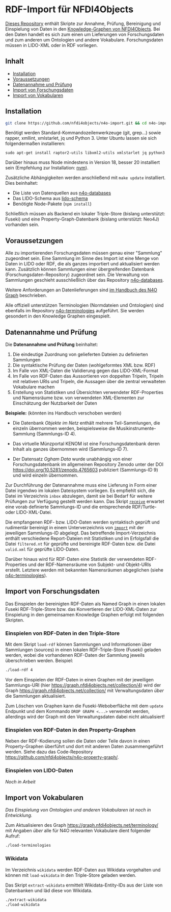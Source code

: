 # RDF-Import für NFDI4Objects

[Dieses Repository](https://github.com/nfdi4objects/n4o-import) enthält Skripte zur Annahme, Prüfung, Bereinigung und Einspielung von Daten in den [Knowledge-Graphen von NFDI4Objects](https://graph.nfdi4objects.net/). Bei den Daten handelt es sich zum einen um Lieferungen von Forschungsdaten und zum anderen um Ontologien und andere Vokabulare. Forschungsdaten müssen in LIDO-XML oder in RDF vorliegen.


## Inhalt

- [Installation](#installation)
- [Voraussetzungen](#voraussetzungen)
- [Datenannahme und Prüfung](#datenannahme-und-prüfung)
- [Import von Forschungsdaten](#import-von-forschungsdaten)
- [Import von Vokabularen](#import-von-vokabularen)

[n4o-databases]: https://github.com/nfdi4objects/n4o-databases/
[n4o-terminologies]: https://github.com/nfdi4objects/n4o-terminologies/


## Installation

~~~sh
git clone https://github.com/nfdi4objects/n4o-import.git && cd n4o-import
~~~

Benötigt werden Standard-Kommandozeilenwerkzeuge (git, grep...) sowie rapper, xmllint, xmlstarlet, jq und Python 3. Unter Ubuntu lassen sie sich folgendermaßen installieren:

~~~
sudo apt-get install raptor2-utils libxml2-utils xmlstarlet jq python3
~~~

Darüber hinaus muss Node mindestens in Version 18, besser 20 installiert sein (Empfehlung zur Installation: [nvm](https://github.com/nvm-sh/nvm?tab=readme-ov-file#installing-and-updating)).

Zusätzliche Abhängigkeiten werden anschließend mit `make update` installiert. Dies beinhaltet:

- Die Liste von Datenquellen aus [n4o-databases]
- Das LIDO-Schema aus [lido-schema](https://github.com/nfdi4objects/lido-schema/)
- Benötigte Node-Pakete (`npm install`)

Schließlich müssen als Backend ein lokaler Triple-Store (bislang unterstützt: Fuseki) und eine Property-Graph-Datenbank (bislang unterstützt: Neo4J) vorhanden sein.


## Voraussetzungen

Alle zu importierenden Forschungsdaten müssen genau einer "Sammlung" zugeordnet
sein. Eine Sammlung im Sinne des Import ist eine Menge von Daten in LIDO oder
RDF, die als ganzes importiert und aktualisiert werden kann. Zusätzlich können
Sammlungen einer übergreifenden Datenbank (Forschungsdaten-Repository)
zugeordnet sein. Die Verwaltung von Sammlungen geschieht ausschließlich über
das Repository [n4o-databases].

Weitere Anforderungen an Datenlieferungen sind [im Handbuch des N4O Graph](https://nfdi4objects.github.io/n4o-graph/sources.html) beschrieben.

Alle offiziell unterstützen Terminologien (Normdateien und Ontologien) sind
ebenfalls im Repository [n4o-terminologies] aufgeführt. Sie werden gesondert in den
Knowledge Graphen eingespielt.


## Datenannahme und Prüfung

Die **Datenannahme und Prüfung** beinhaltet:

1. Die eindeutige Zuordnung von gelieferten Dateien zu definierten Sammlungen
2. Die syntaktische Prüfung der Daten (wohlgeformtes XML bzw. RDF)
3. Im Falle von XML-Daten die Validierung gegen das LIDO-XML-Format
4. Im Falle von RDF-Daten das Aussortieren von doppelten Tripeln, Tripeln mit relativen URIs und Tripeln, die  Aussagen über die zentral verwalteten Vokabulare machen
5. Erstellung von Statistiken und Übersichten verwendeter RDF-Properties und Namensräume bzw. von verwendeten XML-Elementen zur Einschätzung der Nutzbarkeit der Daten

**Beispiele:** (könnten ins Handbuch verschoben werden)

- Die Datenbank *Objekte im Netz* enthält mehrere Teil-Sammlungen, die einzeln 
  übernommen werden, beispielsweise die Musikinstrumente-Sammlung (Sammlungs-ID 4). 

- Das virtuelle Münzportal KENOM ist eine Forschungsdatenbank deren Inhalt
  als ganzes übernommen wird (Sammlungs-ID 7).

- Der Datensatz *Ogham Data* wurde unabhängig von einer Forschungsdatenbank im
  allgemeinen Repository Zenodo unter der DOI <https://doi.org/10.5281/zenodo.4765603>
  publiziert (Sammlungs-ID 9) und wird einzeln übernommen.

Zur Durchführung der Datenannahme muss eine Lieferung in Form einer Datei irgendwo im lokalen Dateisystem vorliegen. Es empfiehlt sich, die Datei im Verzeichnis `inbox` abzulegen, damit sie bei Bedarf für weitere Prüfungen zur Verfügung gestellt werden kann. Das Skript [`receive`](receive) erwartet eine vorab definierte Sammlungs-ID und die entsprechende RDF/Turtle- oder LIDO-XML-Datei.

Die empfangenen RDF- bzw. LIDO-Daten werden syntaktisch geprüft und rudimentär
bereinigt in einem Unterverzeichnis von [`import`](import) mit der jeweiligen
Sammlungs-ID abgelegt. Das betreffende Import-Verzeichnis enthält verschiedene
Report-Dateien mit Statistiken und im Erfolgsfall die Datei `filtered.nt` für
geprüfte und bereinigte RDF-Daten bzw. die Datei `valid.xml` für geprüfte
LIDO-Daten.

Darüber hinaus wird für RDF-Daten eine Statistik der verwendeten RDF-Properties
und der RDF-Namensräume von Subjekt- und Objekt-URIs erstellt. Letztere werden
mit bekannten Namensräumen abgeglichen (siehe [n4o-terminologies]).


## Import von Forschungsdaten

Das Einspielen der bereinigten RDF-Daten als Named Graph in einen lokalen Fuseki RDF-Triple-Store bzw. das Konvertieren der LIDO-XML-Daten zur Einspielung in den gemeinsamen Knowledge Graphen erfolgt mit folgenden Skripten.

### Einspielen von RDF-Daten in den Triple-Store

Mit dem Skript `load-rdf` können Sammlungen und Informationen über Sammlungen
(sources) in einen lokalen RDF-Triple-Store (Fuseki) geladen werden, wobei die
vorhandenen RDF-Daten der Sammlung jeweils überschrieben werden. Beispiel:

~~~sh
./load-rdf 4
~~~

Vor dem Einspielen der RDF-Daten in einen Graphen mit der jeweiligen Sammlungs-URI (hier <https://graph.nfdi4objects.net/collection/4>) wird der Graph 
<https://graph.nfdi4objects.net/collection/> mit Verwaltungsdaten _über_ die Sammlungen aktualisiert.

Zum Löschen von Graphen kann die Fuseki-Weboberfläche mit dem `update` Endpunkt und dem Kommando `DROP GRAPH <...>` verwendet werden, allerdings wird der Graph mit den Verwaltungsdaten dabei nicht aktualisiert!

### Einspielen von RDF-Daten in den Property-Graphen

Neben der RDF-Kodierung sollen die Daten oder Teile davon in einen Property-Graphen überführt und dort mit anderen Daten zusammengeführt werden. Siehe dazu das Code-Repository <https://github.com/nfdi4objects/n4o-property-graph/>.

### Einspielen von LIDO-Daten

*Noch in Arbeit*


## Import von Vokabularen

*Das Einspielung von Ontologien und anderen Vokabularen ist noch in Entwicklung.*

Zum Aktualisieren des Graph <https://graph.nfdi4objects.net/terminology/> mit Angaben *über* alle für N4O relevanten Vokabulare dient folgender Aufruf:

~~~sh
./load-terminologies
~~~

### Wikidata

Im Verzeichnis `wikidata` werden RDF-Daten aus Wikidata vorgehalten und können mit `load-wikidata` in den Triple-Store geladen werden.

Das Skript `extract-wikidata` ermittelt Wikidata-Entity-IDs aus der Liste von Datenbanken und läd diese von Wikidata.

~~~sh
./extract-wikidata
./load-wikidata
~~~

